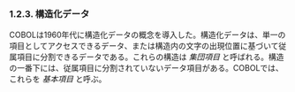 ### 1.2.3. 構造化データ

COBOLは1960年代に構造化データの概念を導入した。構造化データは、単一の項目としてアクセスできるデータ、または構造内の文字の出現位置に基づいて従属項目に分割できるデータである。これらの構造は _集団項目_ と呼ばれる。構造の一番下には、従属項目に分割されていないデータ項目がある。COBOLでは、これらを _基本項目_ と呼ぶ。
